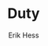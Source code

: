 ---
title: 'Duty'
author: [Erik Hess]
categories: [flying, gallery]
banner: duty.jpg
caption: Some days you fight the jet. Other days you fight the duty desk.
type: image
---